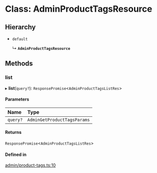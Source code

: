# Class: AdminProductTagsResource

## Hierarchy

- `default`

  ↳ **`AdminProductTagsResource`**

## Methods

### list

▸ **list**(`query?`): `ResponsePromise`<`AdminProductTagsListRes`\>

#### Parameters

| Name | Type |
| :------ | :------ |
| `query?` | `AdminGetProductTagsParams` |

#### Returns

`ResponsePromise`<`AdminProductTagsListRes`\>

#### Defined in

[admin/product-tags.ts:10](https://github.com/medusajs/medusa/blob/418ff2a33/packages/medusa-js/src/resources/admin/product-tags.ts#L10)
